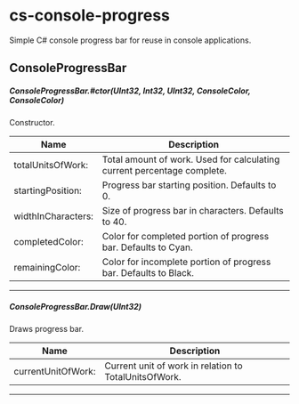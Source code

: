 # cs-console-progress
Simple C# console progress bar for reuse in console applications.

## ConsoleProgressBar ##

##### ConsoleProgressBar.#ctor(UInt32, Int32, UInt32, ConsoleColor, ConsoleColor)

 Constructor. 

|Name | Description |
|-----|------|
|totalUnitsOfWork: |Total amount of work. Used for calculating current percentage complete.|
|startingPosition: |Progress bar starting position. Defaults to 0.|
|widthInCharacters: |Size of progress bar in characters. Defaults to 40.|
|completedColor: |Color for completed portion of progress bar. Defaults to Cyan.|
|remainingColor: |Color for incomplete portion of progress bar. Defaults to Black.|


---

##### ConsoleProgressBar.Draw(UInt32)

 Draws progress bar. 

|Name | Description |
|-----|------|
|currentUnitOfWork: |Current unit of work in relation to TotalUnitsOfWork.|

---
